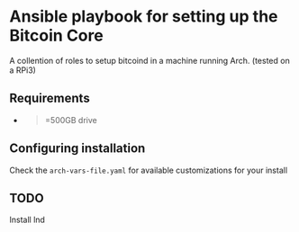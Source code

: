 # Ansible playbook for setting up the Bitcoin Core
A collention of roles to setup bitcoind in a machine running Arch. (tested on a RPi3)

## Requirements
* >=500GB drive

## Configuring installation
Check the `arch-vars-file.yaml` for available customizations for your install

## TODO
Install lnd
